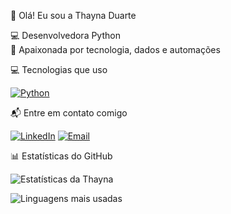  👋 Olá! Eu sou a Thayna Duarte

💻 Desenvolvedora Python  
🚀 Apaixonada por tecnologia, dados e automações

💻 Tecnologias que uso

[![Python](https://img.shields.io/badge/Python-3776AB?style=for-the-badge&logo=python&logoColor=white)](#)

📬 Entre em contato comigo

[![LinkedIn](https://img.shields.io/badge/-LinkedIn-0077B5?style=for-the-badge&logo=linkedin&logoColor=white)](https://linkedin.com/in/thayna-duarte-090168368)
[![Email](https://img.shields.io/badge/-Email-D14836?style=for-the-badge&logo=gmail&logoColor=white)](mailto:thaynad781@gmail.com)

📊 Estatísticas do GitHub

![Estatísticas da Thayna](https://github-readme-stats.vercel.app/api?username=thaytech&show_icons=true&theme=radical&hide_title=true)

![Linguagens mais usadas](https://github-readme-stats.vercel.app/api/top-langs/?username=thaytech&layout=compact&langs_count=6&theme=radical&hide_title=true)




<!---
thaytech/thaytech is a ✨ special ✨ repository because its `README.md` (this file) appears on your GitHub profile.
You can click the Preview link to take a look at your changes.
--->
